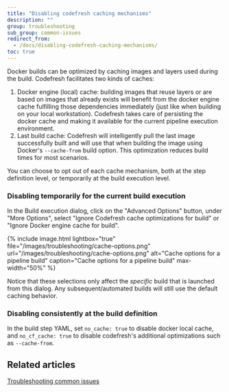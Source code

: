 ```yaml
---
title: "Disabling codefresh caching mechanisms"
description: ""
group: troubleshooting
sub_group: common-issues
redirect_from:
  - /docs/disabling-codefresh-caching-mechanisms/
toc: true
---
```


Docker builds can be optimized by caching images and layers used during the build. Codefresh facilitates two kinds of caches:

1. Docker engine (local) cache: building images that reuse layers or are based on images that already exists will benefit from the docker engine cache fulfilling those dependencies immediately (just like when building on your local workstation). Codefresh takes care of persisting the docker cache and making it available for the current pipeline execution environment.
2. Last build cache: Codefresh will intelligently pull the last image successfully built and will use that when building the image using Docker's `--cache-from` build option. This optimization reduces build times for most scenarios.

You can choose to opt out of each cache mechanism, both at the step definition level, or temporarily at the build execution level.

### Disabling temporarily for the current build execution

In the Build execution dialog, click on the "Advanced Options" button, under "More Options", select "Ignore Codefresh cache optimizations for build" or "Ignore Docker engine cache for build".


{% include 
image.html 
lightbox="true" 
file="/images/troubleshooting/cache-options.png" 
url="/images/troubleshooting/cache-options.png"
alt="Cache options for a pipeline build" 
caption="Cache options for a pipeline build"
max-width="50%"
%}

Notice that these selections only affect the *specific* build that is launched from this dialog.
Any subsequent/automated builds will still use the default caching behavior.

### Disabling consistently at the build definition

In the build step YAML, set `no_cache: true` to disable docker local cache, and `no_cf_cache: true` to disable codefresh's additional optimizations such as `--cache-from`.

## Related articles
[Troubleshooting common issues]({{site.baseurl}}/docs/troubleshooting/common-issues)